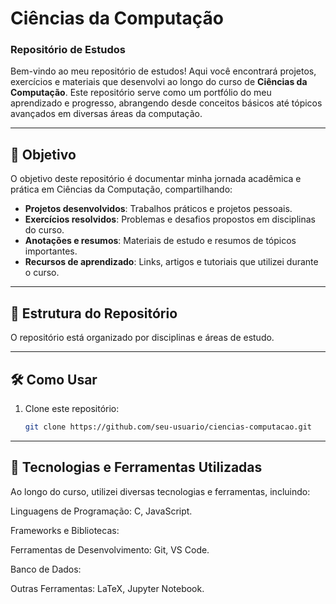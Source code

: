 # Ciências da Computação

### Repositório de Estudos
Bem-vindo ao meu repositório de estudos! Aqui você encontrará projetos, exercícios e materiais que desenvolvi ao longo do curso de **Ciências da Computação**. Este repositório serve como um portfólio do meu aprendizado e progresso, abrangendo desde conceitos básicos até tópicos avançados em diversas áreas da computação.

---

## 🎯 Objetivo

O objetivo deste repositório é documentar minha jornada acadêmica e prática em Ciências da Computação, compartilhando:

- **Projetos desenvolvidos**: Trabalhos práticos e projetos pessoais.
- **Exercícios resolvidos**: Problemas e desafios propostos em disciplinas do curso.
- **Anotações e resumos**: Materiais de estudo e resumos de tópicos importantes.
- **Recursos de aprendizado**: Links, artigos e tutoriais que utilizei durante o curso.

---

## 📂 Estrutura do Repositório

O repositório está organizado por disciplinas e áreas de estudo.





---

## 🛠 Como Usar

1. Clone este repositório:

   ```bash
   git clone https://github.com/seu-usuario/ciencias-computacao.git

---

## 🚀 Tecnologias e Ferramentas Utilizadas
Ao longo do curso, utilizei diversas tecnologias e ferramentas, incluindo:

Linguagens de Programação: C, JavaScript.

Frameworks e Bibliotecas:

Ferramentas de Desenvolvimento: Git, VS Code.

Banco de Dados: 

Outras Ferramentas: LaTeX, Jupyter Notebook.

